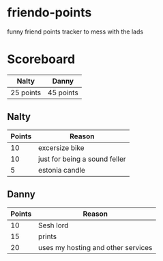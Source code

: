 # friendo-points
funny friend points tracker to mess with the lads

# Scoreboard
| Nalty | Danny |
|---|---|
| 25 points | 45 points |

## Nalty
| Points | Reason |
|---|---|
| 10 | excersize bike |
| 10 | just for being a sound feller |
| 5 | estonia candle |



## Danny
| Points | Reason |
|---|---|
| 10 | Sesh lord |
| 15 | prints |
| 20 | uses my hosting and other services |

